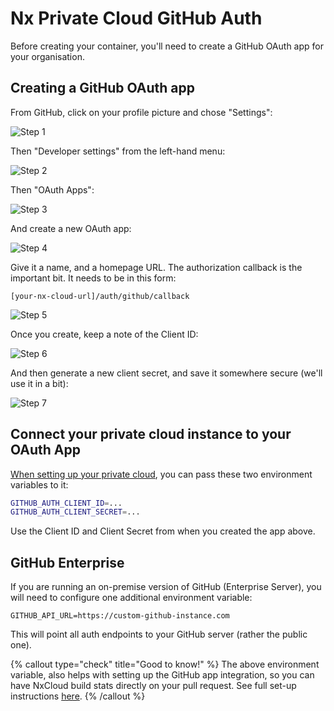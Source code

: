 # Nx Private Cloud GitHub Auth

Before creating your container, you'll need to create a GitHub OAuth app for your organisation.

## Creating a GitHub OAuth app

From GitHub, click on your profile picture and chose "Settings":

![Step 1](/nx-cloud/private/images/github_auth_step_1.png)

Then "Developer settings" from the left-hand menu:

![Step 2](/nx-cloud/private/images/github_auth_step_2.png)

Then "OAuth Apps":

![Step 3](/nx-cloud/private/images/github_auth_step_3.png)

And create a new OAuth app:

![Step 4](/nx-cloud/private/images/github_auth_step_4.png)

Give it a name, and a homepage URL. The authorization callback is the important bit. It needs to be in this form:

`[your-nx-cloud-url]/auth/github/callback`

![Step 5](/nx-cloud/private/images/github_auth_step_5.png)

Once you create, keep a note of the Client ID:

![Step 6](/nx-cloud/private/images/github_auth_step_6.png)

And then generate a new client secret, and save it somewhere secure (we'll use it in a bit):

![Step 7](/nx-cloud/private/images/github_auth_step_7.png)

## Connect your private cloud instance to your OAuth App

[When setting up your private cloud](/nx-cloud/private-cloud/get-started), you can pass these two environment variables to it:

```bash
GITHUB_AUTH_CLIENT_ID=...
GITHUB_AUTH_CLIENT_SECRET=...
```

Use the Client ID and Client Secret from when you created the app above.

## GitHub Enterprise

If you are running an on-premise version of GitHub (Enterprise Server), you will need to configure one additional environment variable:

`GITHUB_API_URL=https://custom-github-instance.com`

This will point all auth endpoints to your GitHub server (rather the public one).

{% callout type="check" title="Good to know!" %}
The above environment variable, also helps with setting up the GitHub app integration, so you can have NxCloud build stats directly on your pull request. See full set-up instructions [here](/nx-cloud/private-cloud/github).
{% /callout %}
